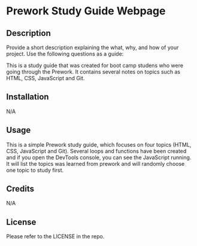 # Prework Study Guide Webpage

## Description

Provide a short description explaining the what, why, and how of your project. Use the following questions as a guide:

This is a study guide that was created for boot camp studens who were going through the Prework. It contains several notes on topics such as HTML, CSS, JavaScript and Git.


## Installation

N/A

## Usage

This is a simple Prework study guide, which focuses on four topics (HTML, CSS, JavaScript and Git). Several loops and functions have been created and if you open the DevTools console, you can see the JavaScript running. It will list the topics was learned from prework and will randomly choose one topic to study first.

## Credits

N/A

## License

Please refer to the LICENSE in the repo.

